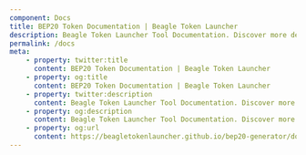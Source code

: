 ```yaml
---
component: Docs
title: BEP20 Token Documentation | Beagle Token Launcher
description: Beagle Token Launcher Tool Documentation. Discover more details about different BEP20 Token Types, ABI, source code and analysis report.
permalink: /docs
meta:
    - property: twitter:title
      content: BEP20 Token Documentation | Beagle Token Launcher
    - property: og:title
      content: BEP20 Token Documentation | Beagle Token Launcher
    - property: twitter:description
      content: Beagle Token Launcher Tool Documentation. Discover more details about different BEP20 Token Types, ABI, source code and analysis report.
    - property: og:description
      content: Beagle Token Launcher Tool Documentation. Discover more details about different BEP20 Token Types, ABI, source code and analysis report.
    - property: og:url
      content: https://beagletokenlauncher.github.io/bep20-generator/docs/
---
```

